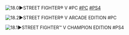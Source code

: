 <!--

<details>
<summary>layout: page
title: "STREET FIGHTER V"
permalink: https://jeuxsf.github.io/JSF/capcom/sfv/

</details>
  
#### hidden field with metadata

-->

![18.0►STREET FIGHTER® V #PC](https://www.mobygames.com/images/covers/l/384417-street-fighter-v-playstation-4-front-cover.jpg)
[#PC]() [#PS4]()

![18.2►STREET FIGHTER® V ARCADE EDITION #PC](https://www.mobygames.com/images/covers/l/450059-street-fighter-v-arcade-edition-playstation-4-front-cover.png)
[]()

![18.1►STREET FIGHTER™ V CHAMPION EDITION #PS4](https://www.mobygames.com/images/covers/l/646053-street-fighter-v-champion-edition-playstation-4-front-cover.jpg)
[]()
